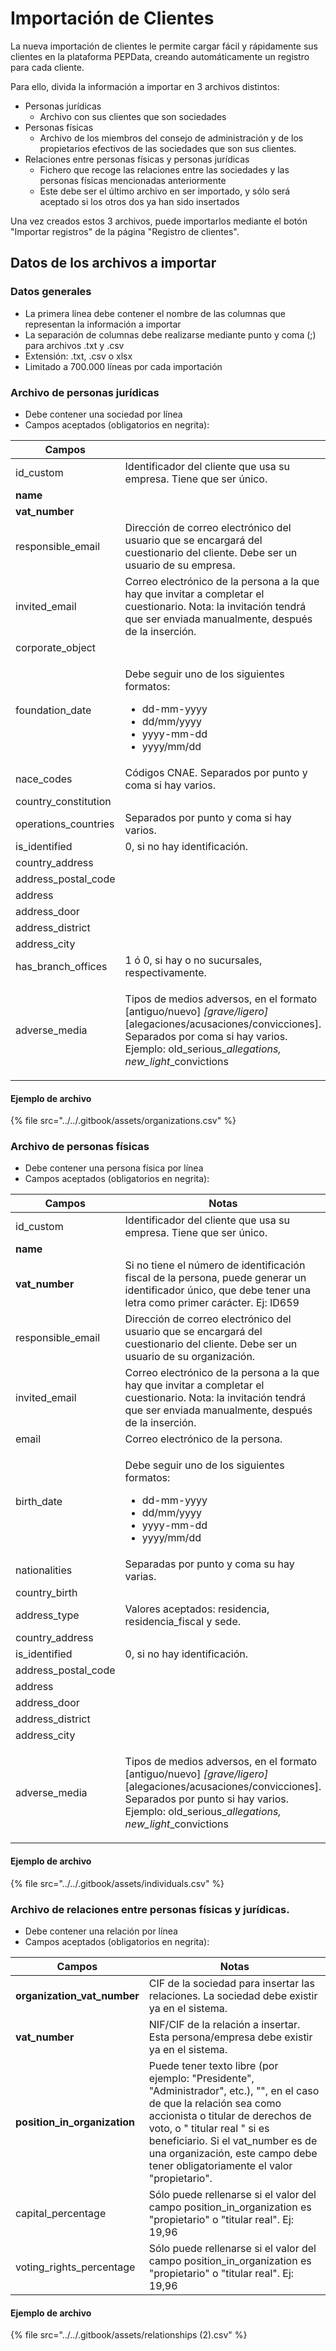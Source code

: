 # Importación de Clientes

La nueva importación de clientes le permite cargar fácil y rápidamente sus clientes en la plataforma PEPData, creando automáticamente un registro para cada cliente.

Para ello, divida la información a importar en 3 archivos distintos:

* Personas jurídicas
  * Archivo con sus clientes que son sociedades
* Personas físicas
  * Archivo de los miembros del consejo de administración y de los propietarios efectivos de las sociedades que son sus clientes.
* Relaciones entre personas físicas y personas jurídicas
  * Fichero que recoge las relaciones entre las sociedades y las personas físicas mencionadas anteriormente
  * Este debe ser el último archivo en ser importado, y sólo será aceptado si los otros dos ya han sido insertados

Una vez creados estos 3 archivos, puede importarlos mediante el botón "Importar registros" de la página "Registro de clientes".



## Datos de los archivos a importar

### Datos generales

* La primera línea debe contener el nombre de las columnas que representan la información a importar
* La separación de columnas debe realizarse mediante punto y coma (;) para archivos .txt y .csv
* Extensión: .txt, .csv o xlsx
* Limitado a 700.000 líneas por cada importación

### Archivo de personas jurídicas

* Debe contener una sociedad por línea
* Campos aceptados (obligatorios en negrita):

| Campos                |                                                                                                                                                                                                                                      |
| --------------------- | ------------------------------------------------------------------------------------------------------------------------------------------------------------------------------------------------------------------------------------ |
| id\_custom            | Identificador del cliente que usa su empresa. Tiene que ser único.                                                                                                                                                                   |
| **name**              |                                                                                                                                                                                                                                      |
| **vat\_number**       |                                                                                                                                                                                                                                      |
| responsible\_email    | Dirección de correo electrónico del usuario que se encargará del cuestionario del cliente. Debe ser un usuario de su empresa.                                                                                                        |
| invited\_email        | Correo electrónico de la persona a la que hay que invitar a completar el cuestionario. Nota: la invitación tendrá que ser enviada manualmente, después de la inserción.                                                              |
| corporate\_object     |                                                                                                                                                                                                                                      |
| foundation\_date      | <p>Debe seguir uno de los siguientes formatos:</p><ul><li>dd-mm-yyyy</li><li>dd/mm/yyyy</li><li>yyyy-mm-dd</li><li>yyyy/mm/dd</li></ul>                                                                                              |
| nace\_codes           | Códigos CNAE. Separados por punto y coma si hay varios.                                                                                                                                                                              |
| country\_constitution |                                                                                                                                                                                                                                      |
| operations\_countries | Separados por punto y coma si hay varios.                                                                                                                                                                                            |
| is\_identified        | 0, si no hay identificación.                                                                                                                                                                                                         |
| country\_address      |                                                                                                                                                                                                                                      |
| address\_postal\_code |                                                                                                                                                                                                                                      |
| address               |                                                                                                                                                                                                                                      |
| address\_door         |                                                                                                                                                                                                                                      |
| address\_district     |                                                                                                                                                                                                                                      |
| address\_city         |                                                                                                                                                                                                                                      |
| has\_branch\_offices  | 1 ó 0, si hay o no sucursales, respectivamente.                                                                                                                                                                                      |
| adverse\_media        | <p>Tipos de medios adversos, en el formato [antiguo/nuevo] <em>[grave/ligero]</em>[alegaciones/acusaciones/convicciones]. Separados por coma si hay varios. <br>Ejemplo: old_serious_<em>allegations, new_light</em>_convictions</p> |

#### Ejemplo de archivo

{% file src="../../.gitbook/assets/organizations.csv" %}

### Archivo **de personas físicas**

* Debe contener una persona física por línea
* Campos aceptados (obligatorios en negrita):

| Campos                | Notas                                                                                                                                                                                                                                 |
| --------------------- | ------------------------------------------------------------------------------------------------------------------------------------------------------------------------------------------------------------------------------------- |
| id\_custom            | Identificador del cliente que usa su empresa. Tiene que ser único.                                                                                                                                                                    |
| **name**              |                                                                                                                                                                                                                                       |
| **vat\_number**       | Si no tiene el número de identificación fiscal de la persona, puede generar un identificador único, que debe tener una letra como primer carácter. Ej: ID659                                                                          |
| responsible\_email    | Dirección de correo electrónico del usuario que se encargará del cuestionario del cliente. Debe ser un usuario de su organización.                                                                                                    |
| invited\_email        | Correo electrónico de la persona a la que hay que invitar a completar el cuestionario. Nota: la invitación tendrá que ser enviada manualmente, después de la inserción.                                                               |
| email                 | Correo electrónico de la persona.                                                                                                                                                                                                     |
| birth\_date           | <p>Debe seguir uno de los siguientes formatos:</p><ul><li>dd-mm-yyyy</li><li>dd/mm/yyyy</li><li>yyyy-mm-dd</li><li>yyyy/mm/dd</li></ul>                                                                                               |
| nationalities         | Separadas por punto y coma su hay varias.                                                                                                                                                                                             |
| country\_birth        |                                                                                                                                                                                                                                       |
| address\_type         | Valores aceptados: residencia, residencia\_fiscal y sede.                                                                                                                                                                             |
| country\_address      |                                                                                                                                                                                                                                       |
| is\_identified        | 0, si no hay identificación.                                                                                                                                                                                                          |
| address\_postal\_code |                                                                                                                                                                                                                                       |
| address               |                                                                                                                                                                                                                                       |
| address\_door         |                                                                                                                                                                                                                                       |
| address\_district     |                                                                                                                                                                                                                                       |
| address\_city         |                                                                                                                                                                                                                                       |
| adverse\_media        | <p>Tipos de medios adversos, en el formato [antiguo/nuevo] <em>[grave/ligero]</em>[alegaciones/acusaciones/convicciones]. Separados por punto si hay varios. <br>Ejemplo: old_serious_<em>allegations, new_light</em>_convictions</p> |

#### Ejemplo de archivo

{% file src="../../.gitbook/assets/individuals.csv" %}

### **Archivo de relaciones entre personas físicas y jurídicas.**

* Debe contener una relación por línea
* Campos aceptados (obligatorios en negrita):

| Campos                         | Notas                                                                                                                                                                                                                                                                                                            |
| ------------------------------ | ---------------------------------------------------------------------------------------------------------------------------------------------------------------------------------------------------------------------------------------------------------------------------------------------------------------- |
| **organization\_vat\_number**  | CIF de la sociedad para insertar las relaciones. La sociedad debe existir ya en el sistema.                                                                                                                                                                                                                      |
| **vat\_number**                | NIF/CIF de la relación a insertar. Esta persona/empresa debe existir ya en el sistema.                                                                                                                                                                                                                           |
| **position\_in\_organization** | Puede tener texto libre (por ejemplo: "Presidente", "Administrador", etc.), "", en el caso de que la relación sea como accionista o titular de derechos de voto, o " titular real " si es beneficiario. Si el vat\_number es de una organización, este campo debe tener obligatoriamente el valor "propietario". |
| capital\_percentage            | Sólo puede rellenarse si el valor del campo position\_in\_organization es "propietario" o "titular real". Ej: 19,96                                                                                                                                                                                              |
| voting\_rights\_percentage     | Sólo puede rellenarse si el valor del campo position\_in\_organization es "propietario" o "titular real". Ej: 19,96                                                                                                                                                                                              |

#### Ejemplo de archivo

{% file src="../../.gitbook/assets/relationships (2).csv" %}

